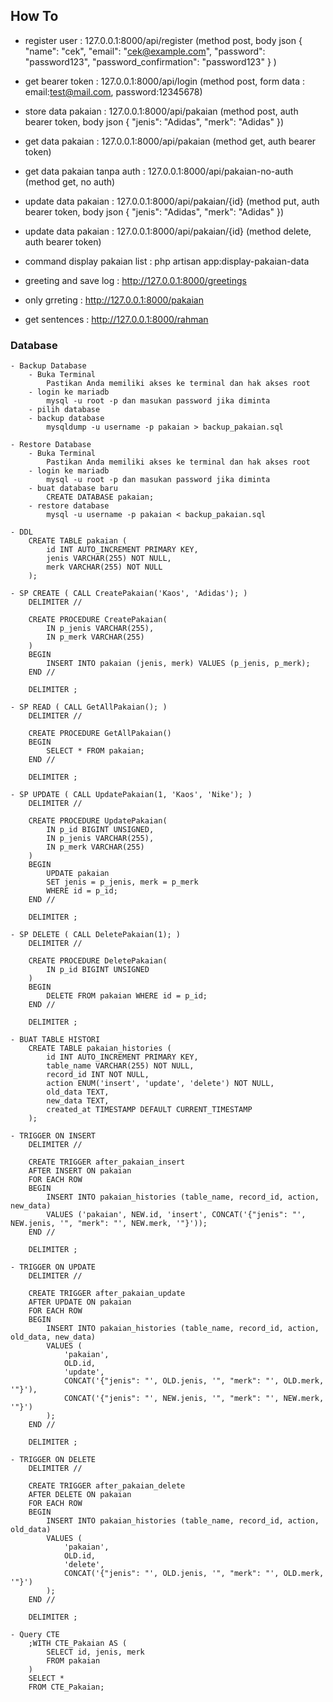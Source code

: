 ## How To

- register user : 127.0.0.1:8000/api/register (method post, body json { "name": "cek", "email": "cek@example.com", "password": "password123", "password_confirmation": "password123" } )
- get bearer token : 127.0.0.1:8000/api/login (method post, form data : email:test@mail.com, password:12345678)
- store data pakaian : 127.0.0.1:8000/api/pakaian (method post, auth bearer token, body json { "jenis": "Adidas", "merk": "Adidas" })
- get data pakaian : 127.0.0.1:8000/api/pakaian (method get, auth bearer token)
- get data pakaian tanpa auth : 127.0.0.1:8000/api/pakaian-no-auth (method get, no auth)
- update data pakaian : 127.0.0.1:8000/api/pakaian/{id} (method put, auth bearer token, body json { "jenis": "Adidas", "merk": "Adidas" })
- update data pakaian : 127.0.0.1:8000/api/pakaian/{id} (method delete, auth bearer token)

- command display pakaian list : php artisan app:display-pakaian-data
- greeting and save log : http://127.0.0.1:8000/greetings
- only grreting : http://127.0.0.1:8000/pakaian
- get sentences : http://127.0.0.1:8000/rahman

### Database

    - Backup Database
        - Buka Terminal
            Pastikan Anda memiliki akses ke terminal dan hak akses root
        - login ke mariadb
            mysql -u root -p dan masukan password jika diminta
        - pilih database
        - backup database
            mysqldump -u username -p pakaian > backup_pakaian.sql

    - Restore Database
        - Buka Terminal
            Pastikan Anda memiliki akses ke terminal dan hak akses root
        - login ke mariadb
            mysql -u root -p dan masukan password jika diminta
        - buat database baru
            CREATE DATABASE pakaian;
        - restore database
            mysql -u username -p pakaian < backup_pakaian.sql
    
    - DDL
        CREATE TABLE pakaian (
            id INT AUTO_INCREMENT PRIMARY KEY,
            jenis VARCHAR(255) NOT NULL,
            merk VARCHAR(255) NOT NULL
        );

    - SP CREATE ( CALL CreatePakaian('Kaos', 'Adidas'); )
        DELIMITER //

        CREATE PROCEDURE CreatePakaian(
            IN p_jenis VARCHAR(255),
            IN p_merk VARCHAR(255)
        )
        BEGIN
            INSERT INTO pakaian (jenis, merk) VALUES (p_jenis, p_merk);
        END //

        DELIMITER ;

    - SP READ ( CALL GetAllPakaian(); )
        DELIMITER //

        CREATE PROCEDURE GetAllPakaian()
        BEGIN
            SELECT * FROM pakaian;
        END //

        DELIMITER ;

    - SP UPDATE ( CALL UpdatePakaian(1, 'Kaos', 'Nike'); )
        DELIMITER //

        CREATE PROCEDURE UpdatePakaian(
            IN p_id BIGINT UNSIGNED,
            IN p_jenis VARCHAR(255),
            IN p_merk VARCHAR(255)
        )
        BEGIN
            UPDATE pakaian
            SET jenis = p_jenis, merk = p_merk
            WHERE id = p_id;
        END //

        DELIMITER ;

    - SP DELETE ( CALL DeletePakaian(1); )
        DELIMITER //

        CREATE PROCEDURE DeletePakaian(
            IN p_id BIGINT UNSIGNED
        )
        BEGIN
            DELETE FROM pakaian WHERE id = p_id;
        END //

        DELIMITER ;

    - BUAT TABLE HISTORI
        CREATE TABLE pakaian_histories (
            id INT AUTO_INCREMENT PRIMARY KEY,
            table_name VARCHAR(255) NOT NULL,
            record_id INT NOT NULL,
            action ENUM('insert', 'update', 'delete') NOT NULL,
            old_data TEXT,
            new_data TEXT,
            created_at TIMESTAMP DEFAULT CURRENT_TIMESTAMP
        );

    - TRIGGER ON INSERT
        DELIMITER //

        CREATE TRIGGER after_pakaian_insert
        AFTER INSERT ON pakaian
        FOR EACH ROW
        BEGIN
            INSERT INTO pakaian_histories (table_name, record_id, action, new_data)
            VALUES ('pakaian', NEW.id, 'insert', CONCAT('{"jenis": "', NEW.jenis, '", "merk": "', NEW.merk, '"}'));
        END //

        DELIMITER ;

    - TRIGGER ON UPDATE
        DELIMITER //

        CREATE TRIGGER after_pakaian_update
        AFTER UPDATE ON pakaian
        FOR EACH ROW
        BEGIN
            INSERT INTO pakaian_histories (table_name, record_id, action, old_data, new_data)
            VALUES (
                'pakaian',
                OLD.id,
                'update',
                CONCAT('{"jenis": "', OLD.jenis, '", "merk": "', OLD.merk, '"}'),
                CONCAT('{"jenis": "', NEW.jenis, '", "merk": "', NEW.merk, '"}')
            );
        END //

        DELIMITER ;

    - TRIGGER ON DELETE
        DELIMITER //

        CREATE TRIGGER after_pakaian_delete
        AFTER DELETE ON pakaian
        FOR EACH ROW
        BEGIN
            INSERT INTO pakaian_histories (table_name, record_id, action, old_data)
            VALUES (
                'pakaian',
                OLD.id,
                'delete',
                CONCAT('{"jenis": "', OLD.jenis, '", "merk": "', OLD.merk, '"}')
            );
        END //

        DELIMITER ;

    - Query CTE
        ;WITH CTE_Pakaian AS (
            SELECT id, jenis, merk
            FROM pakaian
        )
        SELECT *
        FROM CTE_Pakaian;

